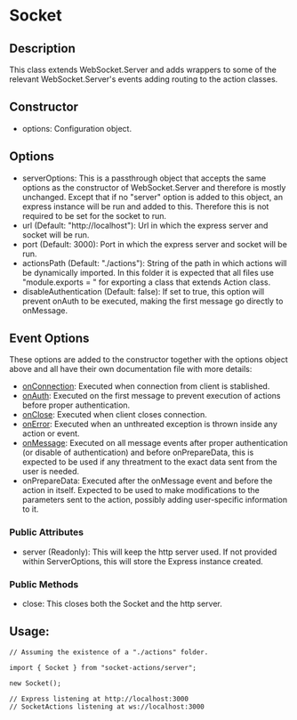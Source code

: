 # Socket

## Description

This class extends WebSocket.Server and adds wrappers to some of the relevant WebSocket.Server's events adding routing to the action classes.

## Constructor

- options: Configuration object.

## Options

- serverOptions: This is a passthrough object that accepts the same options as the constructor of WebSocket.Server and therefore is mostly unchanged. Except that if no "server" option is added to this object, an express instance will be run and added to this. Therefore this is not required to be set for the socket to run.
- url (Default: "http://localhost"): Url in which the express server and socket will be run.
- port (Default: 3000): Port in which the express server and socket will be run.
- actionsPath (Default: "./actions"): String of the path in which actions will be dynamically imported. In this folder it is expected that all files use "module.exports = " for exporting a class that extends Action class.
- disableAuthentication (Default: false): If set to true, this option will prevent onAuth to be executed, making the first message go directly to onMessage.

## Event Options

These options are added to the constructor together with the options object above and all have their own documentation file with more details:

- [onConnection](/docs/server/socketEvents/onConnection.md): Executed when connection from client is stablished.
- [onAuth](/docs/server/socketEvents/onAuth.md): Executed on the first message to prevent execution of actions before proper authentication.
- [onClose](/docs/server/socketEvents/onClose.md): Executed when client closes connection.
- [onError](/docs/server/socketEvents/onError.md): Executed when an unthreated exception is thrown inside any action or event.
- [onMessage](/docs/server/socketEvents/onMessage.md): Executed on all message events after proper authentication (or disable of authentication) and before onPrepareData, this is expected to be used if any threatment to the exact data sent from the user is needed.
- onPrepareData: Executed after the onMessage event and before the action in itself. Expected to be used to make modifications to the parameters sent to the action, possibly adding user-specific information to it.

### Public Attributes

- server (Readonly): This will keep the http server used. If not provided within ServerOptions, this will store the Express instance created.

### Public Methods

- close: This closes both the Socket and the http server.

## Usage:

```
// Assuming the existence of a "./actions" folder.

import { Socket } from "socket-actions/server";

new Socket();

// Express listening at http://localhost:3000
// SocketActions listening at ws://localhost:3000
```
